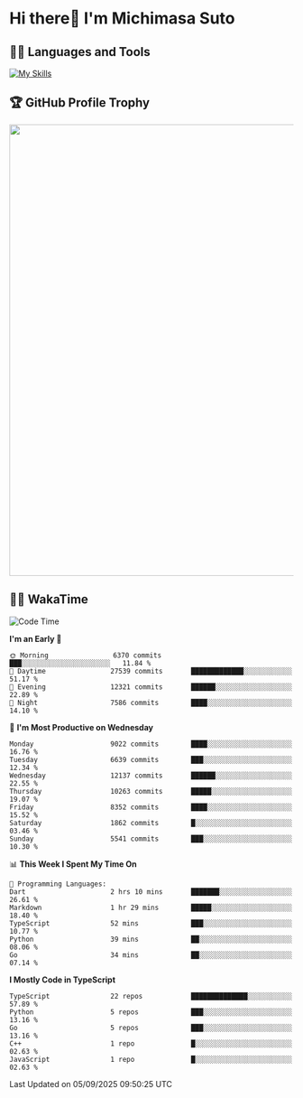# Hi there👋 I'm Michimasa Suto

## 🧑‍💻 Languages and Tools
[![My Skills](https://skillicons.dev/icons?i=ts,nextjs,react,go,python,aws,terraform)](https://skillicons.dev)

<!--
**Suto-Michimasa/Suto-Michimasa** is a ✨ _special_ ✨ repository because its `README.md` (this file) appears on your GitHub profile.

Here are some ideas to get you started:

- 🔭 I’m currently working on ...
- 🌱 I’m currently learning ...
- 👯 I’m looking to collaborate on ...
- 🤔 I’m looking for help with ...
- 💬 Ask me about ...
- 📫 How to reach me: ...
- 😄 Pronouns: ...
- ⚡ Fun fact: ...
-->

<!--
## 💎 Github Stats

<div>
  <img height="170" align="left" src="https://github-readme-stats-psi-three-31.vercel.app/api?username=Suto-michimasa&count_private=true&show_icons=true&theme=dark" />
  <img height="170" src="https://github-readme-stats-psi-three-31.vercel.app/api/top-langs/?username=Suto-michimasa&langs_count=8&layout=compact&theme=dark" />
</div>
-->

## 🏆 GitHub Profile Trophy

<img width="800" src="https://github-profile-trophy.vercel.app/?username=Suto-michimasa&theme=onedark&no-frame=true"/>


## 🧑‍💻 WakaTime
<!--START_SECTION:waka-->
![Code Time](http://img.shields.io/badge/Code%20Time-1%2C301%20hrs%2041%20mins-blue)

**I'm an Early 🐤** 

```text
🌞 Morning                6370 commits        ███░░░░░░░░░░░░░░░░░░░░░░   11.84 % 
🌆 Daytime                27539 commits       █████████████░░░░░░░░░░░░   51.17 % 
🌃 Evening                12321 commits       ██████░░░░░░░░░░░░░░░░░░░   22.89 % 
🌙 Night                  7586 commits        ████░░░░░░░░░░░░░░░░░░░░░   14.10 % 
```
📅 **I'm Most Productive on Wednesday** 

```text
Monday                   9022 commits        ████░░░░░░░░░░░░░░░░░░░░░   16.76 % 
Tuesday                  6639 commits        ███░░░░░░░░░░░░░░░░░░░░░░   12.34 % 
Wednesday                12137 commits       ██████░░░░░░░░░░░░░░░░░░░   22.55 % 
Thursday                 10263 commits       █████░░░░░░░░░░░░░░░░░░░░   19.07 % 
Friday                   8352 commits        ████░░░░░░░░░░░░░░░░░░░░░   15.52 % 
Saturday                 1862 commits        █░░░░░░░░░░░░░░░░░░░░░░░░   03.46 % 
Sunday                   5541 commits        ███░░░░░░░░░░░░░░░░░░░░░░   10.30 % 
```


📊 **This Week I Spent My Time On** 

```text
💬 Programming Languages: 
Dart                     2 hrs 10 mins       ███████░░░░░░░░░░░░░░░░░░   26.61 % 
Markdown                 1 hr 29 mins        █████░░░░░░░░░░░░░░░░░░░░   18.40 % 
TypeScript               52 mins             ███░░░░░░░░░░░░░░░░░░░░░░   10.77 % 
Python                   39 mins             ██░░░░░░░░░░░░░░░░░░░░░░░   08.06 % 
Go                       34 mins             ██░░░░░░░░░░░░░░░░░░░░░░░   07.14 % 
```

**I Mostly Code in TypeScript** 

```text
TypeScript               22 repos            ██████████████░░░░░░░░░░░   57.89 % 
Python                   5 repos             ███░░░░░░░░░░░░░░░░░░░░░░   13.16 % 
Go                       5 repos             ███░░░░░░░░░░░░░░░░░░░░░░   13.16 % 
C++                      1 repo              █░░░░░░░░░░░░░░░░░░░░░░░░   02.63 % 
JavaScript               1 repo              █░░░░░░░░░░░░░░░░░░░░░░░░   02.63 % 
```




 Last Updated on 05/09/2025 09:50:25 UTC
<!--END_SECTION:waka-->
